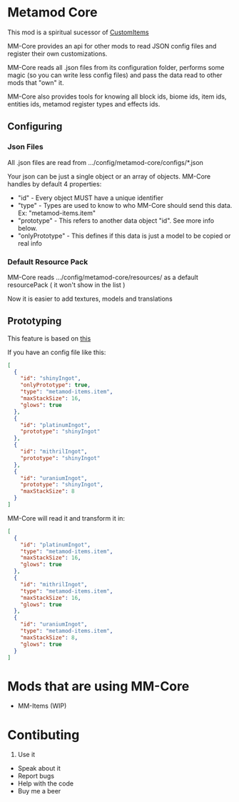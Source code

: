 # Metamod Core
This mod is a spiritual sucessor of [CustomItems](https://mods.curse.com/mc-mods/minecraft/224312-customitems)

MM-Core provides an api for other mods to read JSON config files and register their own customizations.

MM-Core reads all .json files from its configuration folder, performs some magic (so you can write less config files) and pass the data read to other mods that "own" it.

MM-Core also provides tools for knowing all block ids, biome ids, item ids, entities ids, metamod register types and effects ids.

## Configuring

### Json Files
All .json files are read from .../config/metamod-core/configs/*.json

Your json can be just a single object or an array of objects.
MM-Core handles by default 4 properties:

* "id" - Every object MUST have a unique identifier
* "type" - Types are used to know to who MM-Core should send this data. Ex: "metamod-items.item"
* "prototype" - This refers to another data object "id". See more info below.
* "onlyPrototype" - This defines if this data is just a model to be copied or real info

### Default Resource Pack
MM-Core reads .../config/metamod-core/resources/ as a default resourcePack ( it won't show in the list )

Now it is easier to add textures, models and translations

## Prototyping

This feature is based on [this](http://gameprogrammingpatterns.com/prototype.html#prototypes-for-data-modeling)

If you have an config file like this:

``` json
[
  {
    "id": "shinyIngot",
    "onlyPrototype": true,
    "type": "metamod-items.item",
    "maxStackSize": 16,
    "glows": true
  },
  {
    "id": "platinumIngot",
    "prototype": "shinyIngot"
  },
  {
    "id": "mithrilIngot",
    "prototype": "shinyIngot"
  },
  {
    "id": "uraniumIngot",
    "prototype": "shinyIngot",
    "maxStackSize": 8
  }
]
```

MM-Core will read it and transform it in:

``` json
[
  {
    "id": "platinumIngot",
    "type": "metamod-items.item",
    "maxStackSize": 16,
    "glows": true
  },
  {
    "id": "mithrilIngot",
    "type": "metamod-items.item",
    "maxStackSize": 16,
    "glows": true
  },
  {
    "id": "uraniumIngot",
    "type": "metamod-items.item",
    "maxStackSize": 8,
    "glows": true
  }
]
```

# Mods that are using MM-Core

* MM-Items (WIP)

# Contibuting

1. Use it
* Speak about it
* Report bugs
* Help with the code
* Buy me a beer
